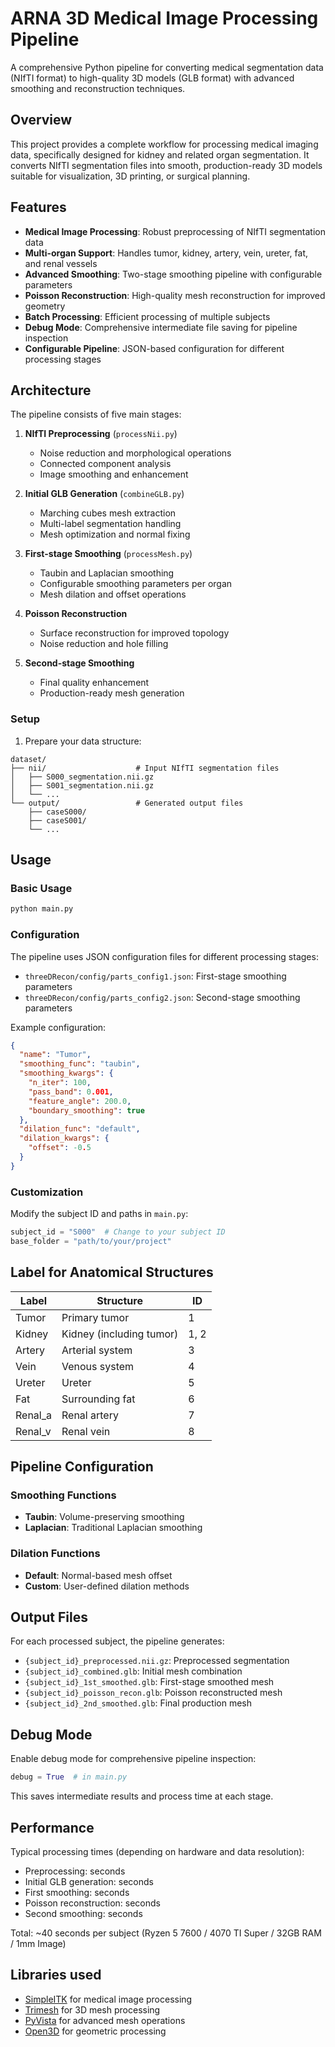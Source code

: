 # ARNA 3D Medical Image Processing Pipeline

A comprehensive Python pipeline for converting medical segmentation data (NIfTI format) to high-quality 3D models (GLB format) with advanced smoothing and reconstruction techniques.

## Overview

This project provides a complete workflow for processing medical imaging data, specifically designed for kidney and related organ segmentation. It converts NIfTI segmentation files into smooth, production-ready 3D models suitable for visualization, 3D printing, or surgical planning.

## Features

- **Medical Image Processing**: Robust preprocessing of NIfTI segmentation data
- **Multi-organ Support**: Handles tumor, kidney, artery, vein, ureter, fat, and renal vessels
- **Advanced Smoothing**: Two-stage smoothing pipeline with configurable parameters
- **Poisson Reconstruction**: High-quality mesh reconstruction for improved geometry
- **Batch Processing**: Efficient processing of multiple subjects
- **Debug Mode**: Comprehensive intermediate file saving for pipeline inspection
- **Configurable Pipeline**: JSON-based configuration for different processing stages

## Architecture

The pipeline consists of five main stages:

1. **NIfTI Preprocessing** (`processNii.py`)

   - Noise reduction and morphological operations
   - Connected component analysis
   - Image smoothing and enhancement

2. **Initial GLB Generation** (`combineGLB.py`)

   - Marching cubes mesh extraction
   - Multi-label segmentation handling
   - Mesh optimization and normal fixing

3. **First-stage Smoothing** (`processMesh.py`)

   - Taubin and Laplacian smoothing
   - Configurable smoothing parameters per organ
   - Mesh dilation and offset operations

4. **Poisson Reconstruction**

   - Surface reconstruction for improved topology
   - Noise reduction and hole filling

5. **Second-stage Smoothing**
   - Final quality enhancement
   - Production-ready mesh generation

### Setup

1. Prepare your data structure:

```
dataset/
├── nii/                    # Input NIfTI segmentation files
│   ├── S000_segmentation.nii.gz
│   ├── S001_segmentation.nii.gz
│   └── ...
└── output/                 # Generated output files
    ├── caseS000/
    ├── caseS001/
    └── ...
```

## Usage

### Basic Usage

```python
python main.py
```

### Configuration

The pipeline uses JSON configuration files for different processing stages:

- `threeDRecon/config/parts_config1.json`: First-stage smoothing parameters
- `threeDRecon/config/parts_config2.json`: Second-stage smoothing parameters

Example configuration:

```json
{
  "name": "Tumor",
  "smoothing_func": "taubin",
  "smoothing_kwargs": {
    "n_iter": 100,
    "pass_band": 0.001,
    "feature_angle": 200.0,
    "boundary_smoothing": true
  },
  "dilation_func": "default",
  "dilation_kwargs": {
    "offset": -0.5
  }
}
```

### Customization

Modify the subject ID and paths in `main.py`:

```python
subject_id = "S000"  # Change to your subject ID
base_folder = "path/to/your/project"
```

## Label for Anatomical Structures

| Label   | Structure                | ID   |
| ------- | ------------------------ | ---- |
| Tumor   | Primary tumor            | 1    |
| Kidney  | Kidney (including tumor) | 1, 2 |
| Artery  | Arterial system          | 3    |
| Vein    | Venous system            | 4    |
| Ureter  | Ureter                   | 5    |
| Fat     | Surrounding fat          | 6    |
| Renal_a | Renal artery             | 7    |
| Renal_v | Renal vein               | 8    |

## Pipeline Configuration

### Smoothing Functions

- **Taubin**: Volume-preserving smoothing
- **Laplacian**: Traditional Laplacian smoothing

### Dilation Functions

- **Default**: Normal-based mesh offset
- **Custom**: User-defined dilation methods

## Output Files

For each processed subject, the pipeline generates:

- `{subject_id}_preprocessed.nii.gz`: Preprocessed segmentation
- `{subject_id}_combined.glb`: Initial mesh combination
- `{subject_id}_1st_smoothed.glb`: First-stage smoothed mesh
- `{subject_id}_poisson_recon.glb`: Poisson reconstructed mesh
- `{subject_id}_2nd_smoothed.glb`: Final production mesh

## Debug Mode

Enable debug mode for comprehensive pipeline inspection:

```python
debug = True  # in main.py
```

This saves intermediate results and process time at each stage.

## Performance

Typical processing times (depending on hardware and data resolution):

- Preprocessing: seconds
- Initial GLB generation: seconds
- First smoothing: seconds
- Poisson reconstruction: seconds
- Second smoothing: seconds

Total: ~40 seconds per subject (Ryzen 5 7600 / 4070 TI Super / 32GB RAM / 1mm Image)

## Libraries used

- [SimpleITK](https://simpleitk.org/) for medical image processing
- [Trimesh](https://trimsh.org/) for 3D mesh processing
- [PyVista](https://pyvista.org/) for advanced mesh operations
- [Open3D](http://www.open3d.org/) for geometric processing
